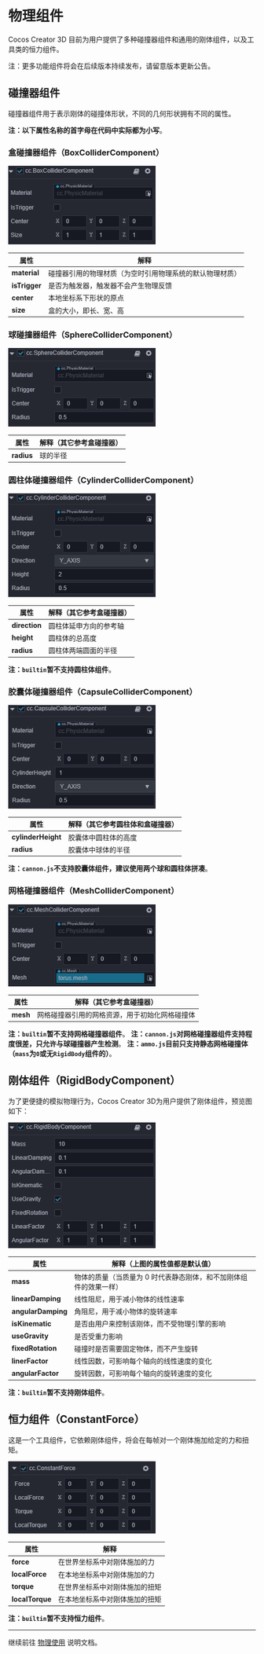 # 物理组件

Cocos Creator 3D 目前为用户提供了多种碰撞器组件和通用的刚体组件，以及工具类的恒力组件。

注：更多功能组件将会在后续版本持续发布，请留意版本更新公告。

## 碰撞器组件

碰撞器组件用于表示刚体的碰撞体形状，不同的几何形状拥有不同的属性。

**注：以下属性名称的首字母在代码中实际都为小写**。

### 盒碰撞器组件（BoxColliderComponent）

![盒碰撞器组件](img/collider-box.jpg)

  属性 | 解释
  ---|---
  **material** | 碰撞器引用的物理材质（为空时引用物理系统的默认物理材质）
  **isTrigger** | 是否为触发器，触发器不会产生物理反馈
  **center**  |  本地坐标系下形状的原点
  **size**  |  盒的大小，即长、宽、高

### 球碰撞器组件（SphereColliderComponent）

![球碰撞器组件](img/collider-sphere.jpg)

属性 | 解释（其它参考盒碰撞器）
---|---
**radius** | 球的半径

### 圆柱体碰撞器组件（CylinderColliderComponent）

![圆柱体碰撞器组件](img/collider-cylinder.jpg)

属性 | 解释（其它参考盒碰撞器）
---|---
**direction** | 圆柱体延申方向的参考轴
**height** | 圆柱体的总高度
**radius** | 圆柱体两端圆面的半径

**注：`builtin`暂不支持圆柱体组件**。

### 胶囊体碰撞器组件（CapsuleColliderComponent）

![胶囊体碰撞器组件](img/collider-capsule.jpg)

属性 | 解释（其它参考圆柱体和盒碰撞器）
---|---
**cylinderHeight** | 胶囊体中圆柱体的高度
**radius** | 胶囊体中球体的半径

**注：`cannon.js`不支持胶囊体组件，建议使用两个球和圆柱体拼凑**。

### 网格碰撞器组件（MeshColliderComponent）

![网格碰撞器组件](img/collider-mesh.jpg)

属性 | 解释（其它参考盒碰撞器）
---|---
**mesh** | 网格碰撞器引用的网格资源，用于初始化网格碰撞体

**注：`builtin`暂不支持网格碰撞器组件**。
**注：`cannon.js`对网格碰撞器组件支持程度很差，只允许与球碰撞器产生检测**。
**注：`ammo.js`目前只支持静态网格碰撞体（`mass`为`0`或无`RigidBody`组件的）**。

## 刚体组件（RigidBodyComponent）

为了更便捷的模拟物理行为，Cocos Creator 3D为用户提供了刚体组件，预览图如下：

![刚体组件](img/rigid-body.jpg)

属性 | 解释（上图的属性值都是默认值）
---|---
**mass** |  物体的质量（当质量为 0 时代表静态刚体，和不加刚体组件的效果一样）
**linearDamping** |  线性阻尼，用于减小物体的线性速率
**angularDamping** |  角阻尼，用于减小物体的旋转速率
**isKinematic** |   是否由用户来控制该刚体，而不受物理引擎的影响
**useGravity** |  是否受重力影响
**fixedRotation** |  碰撞时是否需要固定物体，而不产生旋转
**linerFactor** | 线性因数，可影响每个轴向的线性速度的变化
**angularFactor** | 旋转因数，可影响每个轴向的旋转速度的变化

**注：`builtin`暂不支持刚体组件**。

## 恒力组件（ConstantForce）

这是一个工具组件，它依赖刚体组件，将会在每帧对一个刚体施加给定的力和扭矩。

![恒力组件](img/constant-force.jpg)

属性 | 解释
---|---
**force** |  在世界坐标系中对刚体施加的力
**localForce** |  在本地坐标系中对刚体施加的力
**torque** |  在世界坐标系中对刚体施加的扭矩
**localTorque** |   在本地坐标系中对刚体施加的扭矩

**注：`builtin`暂不支持恒力组件**。

---

继续前往 [物理使用](physics-use.md) 说明文档。
